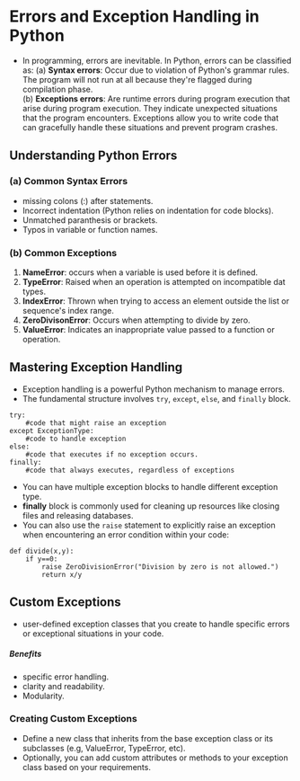 # Errors and Exception Handling in Python
- In programming, errors are inevitable. In Python, errors can be classified as:
(a) **Syntax errors**: Occur due to violation of Python's grammar rules. The program will not run at all because they're flagged during compilation phase. <br>
(b) **Exceptions errors**: Are runtime errors during program execution that arise during program execution. They indicate unexpected situations that the program encounters. Exceptions allow you to write code that can gracefully handle these situations and prevent program crashes. 
## Understanding Python Errors
### (a) Common Syntax Errors
- missing colons (:) after statements.
- Incorrect indentation (Python relies on indentation for code blocks).
- Unmatched paranthesis or brackets.
- Typos in variable or function names.
### (b) Common Exceptions
1. **NameError**: occurs when a variable is used before it is defined. <br>
2. **TypeError**: Raised when an operation is attempted on incompatible dat types. <br>
3. **IndexError**: Thrown when trying to access an element outside the list or sequence's index range. <br>
4. **ZeroDivisonError**: Occurs when attempting to divide by zero. <br>
5. **ValueError**: Indicates an inappropriate value passed to a function or operation.

## Mastering Exception Handling
- Exception handling is a powerful Python mechanism to manage errors. 
- The fundamental structure involves `try`, `except`, `else`, and `finally` block.

```
try:
    #code that might raise an exception
except ExceptionType:
    #code to handle exception
else:
    #code that executes if no exception occurs.
finally:
    #code that always executes, regardless of exceptions
```
- You can have multiple exception blocks to handle different exception type. 
- **finally** block is commonly used for cleaning up resources like closing files and releasing databases.
- You can also use the `raise` statement to explicitly raise an exception when encountering an error condition within your code:
```
def divide(x,y):
    if y==0:
        raise ZeroDivisionError("Division by zero is not allowed.")
        return x/y
```
## Custom Exceptions
- user-defined exception classes that you create to handle specific errors or exceptional situations in your code.
##### Benefits
- specific error handling.
- clarity and readability.
- Modularity.
### Creating Custom Exceptions
- Define a new class that inherits from the base exception class or its subclasses (e.g, ValueError, TypeError, etc).
- Optionally, you can add custom attributes or methods to your exception class based on your requirements. 